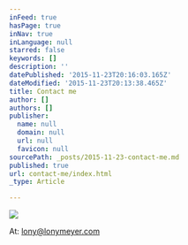 ```yaml
---
inFeed: true
hasPage: true
inNav: true
inLanguage: null
starred: false
keywords: []
description: ''
datePublished: '2015-11-23T20:16:03.165Z'
dateModified: '2015-11-23T20:13:38.465Z'
title: Contact me
author: []
authors: []
publisher:
  name: null
  domain: null
  url: null
  favicon: null
sourcePath: _posts/2015-11-23-contact-me.md
published: true
url: contact-me/index.html
_type: Article

---
```

![](https://the-grid-user-content.s3-us-west-2.amazonaws.com/47cda894-093b-4d4e-a7b4-bc0bee8c7121.jpg)

At: lony@lonymeyer.com